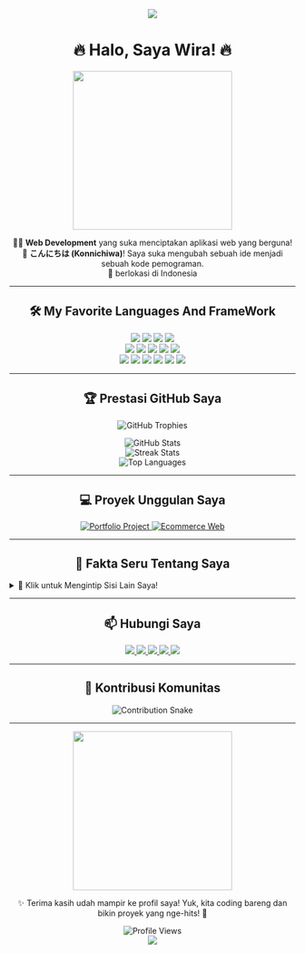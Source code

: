 <!-- Header dengan animasi teks yang super keren -->
<p align="center">
  <img src="https://readme-typing-svg.demolab.com?font=Fira+Code&pause=1000&width=435&lines=Wira+Liwirya+-+404">
</p>

<!-- Intro singkat yang penuh energi -->
<h1 align="center">🔥 Halo, Saya Wira! 🔥</h1>
<p align="center">
  <img src="https://media.giphy.com/media/26gsjczbKZXrESr7W/giphy.gif" width="280" />
</p>
<p align="center">
  👨‍💻 <b>Web Development</b> yang suka menciptakan aplikasi web yang berguna! <br>
  🌟 <b>こんにちは (Konnichiwa)</b>! Saya suka mengubah sebuah ide menjadi sebuah kode pemograman. <br>
  📍 berlokasi di Indonesia
</p>

---

<h2 align="center">🛠️ My Favorite Languages And FrameWork</h2>
<p align="center">
  <!-- Bahasa Pemrograman -->
  <img src="https://img.shields.io/badge/JavaScript-F7DF1E?style=flat-square&logo=javascript&logoColor=black" />
  <img src="https://img.shields.io/badge/TypeScript-007ACC?style=flat-square&logo=typescript&logoColor=white" />
  <img src="https://img.shields.io/badge/HTML5-E34F26?style=flat-square&logo=html5&logoColor=white" />
  <img src="https://img.shields.io/badge/CSS3-1572B6?style=flat-square&logo=css3&logoColor=white" />
  <br />
  <!-- Framework & Library -->
  <img src="https://img.shields.io/badge/React-61DAFB?style=flat-square&logo=react&logoColor=black" />
  <img src="https://img.shields.io/badge/Next.js-000000?style=flat-square&logo=next.js&logoColor=white" />
  <img src="https://img.shields.io/badge/Tailwind_CSS-38B2AC?style=flat-square&logo=tailwind-css&logoColor=white" />
  <img src="https://img.shields.io/badge/Node.js-339933?style=flat-square&logo=node.js&logoColor=white" />
  <img src="https://img.shields.io/badge/Express.js-000000?style=flat-square&logo=express&logoColor=white" />
  <br />
  <!-- Database & Tools -->
  <img src="https://img.shields.io/badge/MongoDB-47A248?style=flat-square&logo=mongodb&logoColor=white" />
  <img src="https://img.shields.io/badge/Prisma-2D3748?style=flat-square&logo=prisma&logoColor=white" />
  <img src="https://img.shields.io/badge/Git-F05032?style=flat-square&logo=git&logoColor=white" />
  <img src="https://img.shields.io/badge/GitHub-181717?style=flat-square&logo=github&logoColor=white" />
  <img src="https://img.shields.io/badge/VS_Code-007ACC?style=flat-square&logo=visual-studio-code&logoColor=white" />
  <img src="https://img.shields.io/badge/Figma-F24E1E?style=flat-square&logo=figma&logoColor=white" />
</p>

---

<h2 align="center">🏆 Prestasi GitHub Saya</h2>
<p align="center">
  <img src="https://github-profile-trophy.vercel.app/?username=wiraliwirya&theme=onedark&no-frame=true&margin-w=15&margin-h=15" alt="GitHub Trophies" />
</p>
<p align="center">
  <img src="https://github-readme-stats.vercel.app/api?username=wiraliwirya&show_icons=true&theme=onedark&hide=stars,issues&count_private=true&hide_border=true" alt="GitHub Stats" />
  <br/>
  <img src="https://github-readme-streak-stats.herokuapp.com?user=wiraliwirya&theme=javascript-dark&locale=id&date_format=j%20M%5B%20Y%5D" alt="Streak Stats" />
  <br/>
  <img src="https://github-readme-stats.vercel.app/api/top-langs/?username=wiraliwirya&layout=compact&theme=onedark&hide_border=true" alt="Top Languages" />
</p>

---

<h2 align="center">💻 Proyek Unggulan Saya</h2>
<p align="center">
  <a href="https://github.com/Liwirya/project-portfolio">
    <img src="https://github-readme-stats.vercel.app/api/pin/?username=Liwirya&repo=project-portfolio&theme=onedark&hide_border=true" alt="Portfolio Project" />
  </a>
  <a href="https://github.com/Liwirya/ecommerce-web">
    <img src="https://github-readme-stats.vercel.app/api/pin/?username=Liwirya&repo=ecommerce-web&theme=onedark&hide_border=true" alt="Ecommerce Web" />
  </a>
</p>

---

<h2 align="center">🎈 Fakta Seru Tentang Saya</h2>
<details>
  <summary>🤩 Klik untuk Mengintip Sisi Lain Saya!</summary>
  <ul>
    <li>🐞 <b>Pemburu Bug</b>: Pernah menghabiskan 2 jam gara-gara titik koma yang bandel!</li>
    <li>☕ <b>Kopi Addict</b>: Tanpa kopi, kodeku mungkin cuma setengah hidup!</li>
  </ul>
</details>

---

<h2 align="center">📫 Hubungi Saya</h2>
<p align="center">
  <a href="mailto:wiraliwirya@gmail.com">
    <img src="https://img.shields.io/badge/Email-D14836?style=flat-square&logo=gmail&logoColor=white" />
  </a>
  <a href="https://linkedin.com/in/liwirya">
    <img src="https://img.shields.io/badge/LinkedIn-0077B5?style=flat-square&logo=linkedin&logoColor=white" />
  </a>
  <a href="https://x.com/Liwirya">
    <img src="https://img.shields.io/badge/X-1DA1F2?style=flat-square&logo=x&logoColor=white" />
  </a>
  <a href="https://portfolio.liwirya.dev">
    <img src="https://img.shields.io/badge/Portfolio-FF2D55?style=flat-square&logo=web&logoColor=white" />
  </a>
  <a href="https://instagram.com/liwirya">
    <img src="https://img.shields.io/badge/Instagram-E4405F?style=flat-square&logo=instagram&logoColor=white" />
  </a>
</p>

---

<h2 align="center">🌟 Kontribusi Komunitas</h2>
<p align="center">
  <img src="https://github-contribution-snake.vercel.app/output?github_user_name=Liwirya&color_snake=FF2D55&color_dots=#1a1a1a,#FF2D55,#2D3748,#61DAFB,#47A248" alt="Contribution Snake" />
</p>

---

<p align="center">
  <img src="https://media.giphy.com/media/LmNwrBhejkK9EFP504/giphy.gif" width="280" />
</p>

<p align="center">
  ✨ Terima kasih udah mampir ke profil saya! Yuk, kita coding bareng dan bikin proyek yang nge-hits! 🚀
</p>

<!-- Footer dengan visitor counter dan badge -->
<p align="center">
  <img src="https://komarev.com/ghpvc/?username=Liwirya&style=flat-square&color=FF2D55" alt="Profile Views" />
  <br />
  <img src="https://img.shields.io/badge/Made_with_❤️_in_Indonesia-FF2D55?style=flat-square" />
</p>
